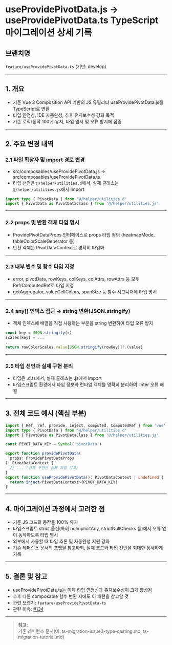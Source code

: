 # useProvidePivotData.js → useProvidePivotData.ts TypeScript 마이그레이션 상세 기록

## 브랜치명

`feature/useProvidePivotData-ts` (기반: develop)

---

## 1. 개요

- 기존 Vue 3 Composition API 기반의 JS 유틸리티 useProvidePivotData.js를 TypeScript로 변환
- 타입 안정성, IDE 자동완성, 추후 유지보수성 강화 목적
- 기존 로직/동작 100% 유지, 타입 명시 및 오류 방지에 집중

---

## 2. 주요 변경 내역

### 2.1 파일 확장자 및 import 경로 변경

- src/composables/useProvidePivotData.js → src/composables/useProvidePivotData.ts
- 타입 선언은 `@/helper/utilities.d`에서, 실제 클래스는 `@/helper/utilities.js`에서 import

```ts
import type { PivotData } from '@/helper/utilities.d'
import { PivotData as PivotDataClass } from '@/helper/utilities.js'
```

---

### 2.2 props 및 반환 객체 타입 명시

- ProvidePivotDataProps 인터페이스로 props 타입 정의 (heatmapMode, tableColorScaleGenerator 등)
- 반환 객체는 PivotDataContext로 명확히 타입화

---

### 2.3 내부 변수 및 함수 타입 지정

- error, pivotData, rowKeys, colKeys, colAttrs, rowAttrs 등 모두 Ref/ComputedRef로 타입 지정
- getAggregator, valueCellColors, spanSize 등 함수 시그니처에 타입 명시

---

### 2.4 any[] 인덱스 접근 → string 변환(JSON.stringify)

- 객체 인덱스에 배열을 직접 사용하는 부분을 string 변환하여 타입 오류 방지

```ts
const key = JSON.stringify(r)
scales[key] = ...
...
return rowColorScales.value[JSON.stringify(rowKey)]?.(value)
```

---

### 2.5 타입 선언과 실제 구현 분리

- 타입은 .d.ts에서, 실제 클래스는 .js에서 import
- 타입스크립트 환경에서 타입 정보와 런타임 객체를 명확히 분리하여 linter 오류 해결

---

## 3. 전체 코드 예시 (핵심 부분)

```ts
import { Ref, ref, provide, inject, computed, ComputedRef } from 'vue'
import type { PivotData } from '@/helper/utilities.d'
import { PivotData as PivotDataClass } from '@/helper/utilities.js'

const PIVOT_DATA_KEY = Symbol('pivotData')

export function providePivotData(
  props: ProvidePivotDataProps
): PivotDataContext {
  // ... (상세 구현은 실제 파일 참고)
}
export function useProvidePivotData(): PivotDataContext | undefined {
  return inject<PivotDataContext>(PIVOT_DATA_KEY)
}
```

---

## 4. 마이그레이션 과정에서 고려한 점

- 기존 JS 코드의 동작을 100% 유지
- 타입스크립트 strict 옵션(특히 noImplicitAny, strictNullChecks 등)에서 오류 없이 동작하도록 타입 명시
- 외부에서 사용할 때 타입 추론 및 자동완성 지원 강화
- 기존 레퍼런스 문서의 포맷을 참고하되, 실제 코드와 타입 선언을 최대한 상세하게 기록

---

## 5. 결론 및 참고

- useProvidePivotData.ts는 이제 타입 안정성과 유지보수성이 크게 향상됨
- 추후 다른 composable 함수 변환 시에도 이 패턴을 참고할 것
- 관련 브랜치: `feature/useProvidePivotData-ts`
- 관련 이슈: [#134](https://github.com/vue-pivottable/vue3-pivottable/issues/134)

---

> **참고:**  
> 기존 레퍼런스 문서(예: ts-migration-issue3-type-casting.md, ts-migration-tutorial.md)
